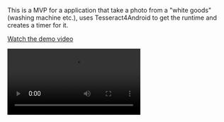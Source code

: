 This is a MVP for a application that take a photo from a "white goods" (washing machine etc.), uses Tesseract4Android to get the runtime and creates a timer for it.

[Watch the demo video](https://github.com/schumischumi/TimeToClean/raw/refs/heads/main/showcase.webm)

<video src="https://github.com/schumischumi/TimeToClean/raw/refs/heads/main/showcase.webm" controls>
  Your browser does not support the video tag.
</video>
